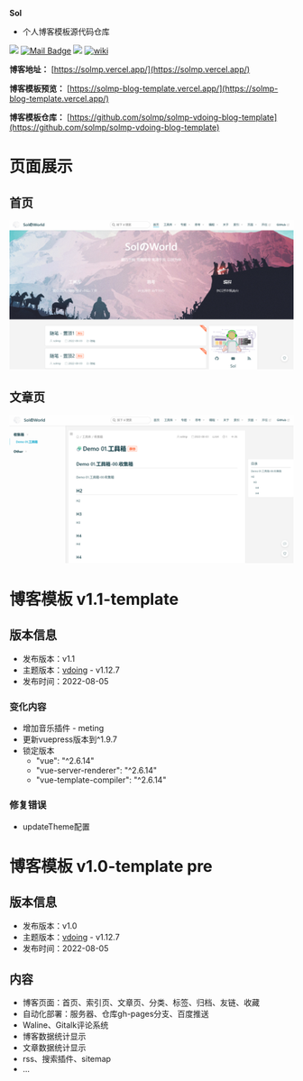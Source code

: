 **Sol**

- 个人博客模板源代码仓库

[![](https://visitor-badge.laobi.icu/badge?page_id=solmp.solmp)](https://visitor-badge.laobi.icu/badge?page_id=solmp.solmp)
[![Mail Badge](https://img.shields.io/badge/-solmp163@163.com-c14438?style=flat&logo=Gmail&logoColor=white&link=mailto:solmp163@163.com)](mailto:solmp163@163.com)
[![](https://img.shields.io/badge/博客模板-solmp-red?logo=Blogger)](https://solmp-blog-template.vercel.app/)
[![wiki](https://img.shields.io/website?url=https://solmp-blog-template.vercel.app/)](https://solmp-blog-template.vercel.app/)

**博客地址：** [https://solmp.vercel.app/](https://solmp.vercel.app/)

**博客模板预览：** [https://solmp-blog-template.vercel.app/](https://solmp-blog-template.vercel.app/)

**博客模板仓库：** [https://github.com/solmp/solmp-vdoing-blog-template](https://github.com/solmp/solmp-vdoing-blog-template)

# 页面展示

## 首页

![首页](docs/.vuepress/public/img/main-page.png)

## 文章页

![文章页](docs/.vuepress/public/img/post-page.png)

# 博客模板 v1.1-template

## 版本信息

- 发布版本：v1.1
- 主题版本：[vdoing](https://github.com/xugaoyi/vuepress-theme-vdoing) - v1.12.7
- 发布时间：2022-08-05

### 变化内容

- 增加音乐插件 - meting
- 更新vuepress版本到^1.9.7
- 锁定版本
  - "vue": "^2.6.14"
  - "vue-server-renderer": "^2.6.14"
  - "vue-template-compiler": "^2.6.14"

### 修复错误

- updateTheme配置

# 博客模板 v1.0-template pre

## 版本信息

- 发布版本：v1.0
- 主题版本：[vdoing](https://github.com/xugaoyi/vuepress-theme-vdoing) - v1.12.7
- 发布时间：2022-08-05

## 内容

- 博客页面：首页、索引页、文章页、分类、标签、归档、友链、收藏
- 自动化部署：服务器、仓库gh-pages分支、百度推送
- Waline、Gitalk评论系统
- 博客数据统计显示
- 文章数据统计显示
- rss、搜索插件、sitemap
- ...
